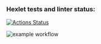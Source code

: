 ### Hexlet tests and linter status:
[![Actions Status](https://github.com/cfyz7/frontend-project-46/workflows/hexlet-check/badge.svg)](https://github.com/cfyz7/frontend-project-46/actions)

![example workflow](https://github.com/cfyz7/frontend-project-46/workflows/myTest.yml/badge.svg)
